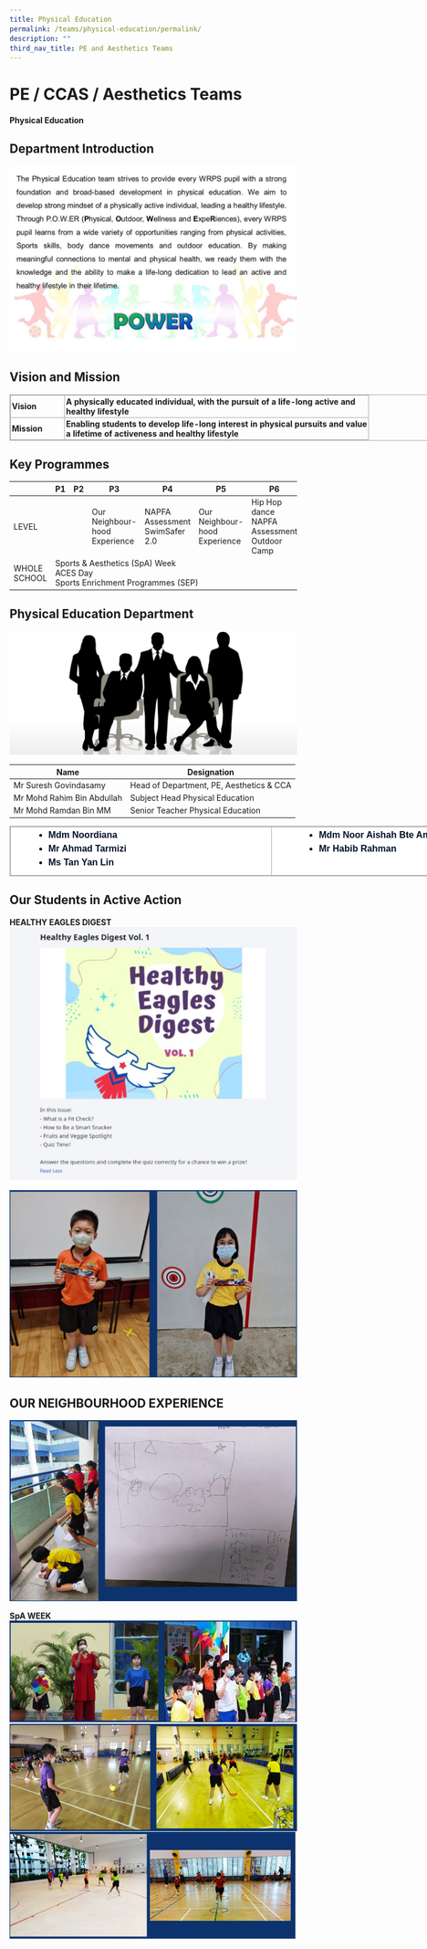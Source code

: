 ```yaml
---
title: Physical Education
permalink: /teams/physical-education/permalink/
description: ""
third_nav_title: PE and Aesthetics Teams
---
```

PE / CCAS / Aesthetics Teams
============================
#### Physical Education

Department Introduction
----------------------
![](/images/PE.jpg)

Vision and Mission
------------------

<table class="iveo_table ives_tab_simple3 ive_eobj_center" style="margin: auto; outline: 0px; padding: 0px; border-collapse: collapse; clear: both; border: 1px solid rgb(170, 170, 170); width: 920px;"><tbody style="margin: 0px; outline: 0px; padding: 0px;"><tr style="margin: 0px; outline: 0px; padding: 0px;"><td width="90" style="margin: 0px; outline: 0px; padding: 2px; text-align: left; border: 1px solid rgb(170, 170, 170);"><strong style="margin: 0px; outline: 0px; padding: 0px;">Vision</strong><br style="margin: 0px; outline: 0px; padding: 0px;"></td><td width="528" style="margin: 0px; outline: 0px; padding: 2px; text-align: left; border: 1px solid rgb(170, 170, 170);"><strong style="margin: 0px; outline: 0px; padding: 0px;">A physically educated individual, with the pursuit of a life-long active and healthy lifestyle</strong><br style="margin: 0px; outline: 0px; padding: 0px;"></td></tr><tr style="margin: 0px; outline: 0px; padding: 0px;"><td width="90" style="margin: 0px; outline: 0px; padding: 2px; text-align: left; border: 1px solid rgb(170, 170, 170);"><strong style="margin: 0px; outline: 0px; padding: 0px;">Mission</strong><br style="margin: 0px; outline: 0px; padding: 0px;"></td><td width="528" style="margin: 0px; outline: 0px; padding: 2px; text-align: left; border: 1px solid rgb(170, 170, 170);"><strong style="margin: 0px; outline: 0px; padding: 0px;">Enabling students to develop life-long interest in physical pursuits and value a lifetime of activeness and healthy lifestyle</strong></td></tr></tbody></table>

Key Programmes
--------------
<table>
<thead>
  <tr>
    <th></th>
    <th>P1</th>
    <th>P2</th>
    <th>P3</th>
    <th>P4</th>
    <th>P5</th>
    <th>P6</th>
  </tr>
</thead>
<tbody>
  <tr>
    <td>LEVEL</td>
    <td colspan="2"></td>
    <td>Our Neighbour-hood Experience<br></td>
    <td>NAPFA Assessment<br>SwimSafer 2.0<br></td>
    <td>Our Neighbour-hood Experience</td>
    <td>Hip Hop dance<br>NAPFA Assessment<br>Outdoor Camp<br></td>
  </tr>
  <tr>
    <td>WHOLE SCHOOL</td>
    <td colspan="6">Sports &amp; Aesthetics (SpA) Week<br>ACES Day<br>Sports Enrichment Programmes (SEP)</td>
  </tr>
</tbody>
</table>

Physical Education Department
-----------------------------
![](/images/staff.jpg)
<table>
<thead>
  <tr>
    <th>Name</th>
    <th>Designation</th>
  </tr>
</thead>
<tbody>
  <tr>
    <td>Mr Suresh Govindasamy</td>
    <td>Head of Department, PE, Aesthetics &amp; CCA</td>
  </tr>
  <tr>
    <td>Mr Mohd Rahim Bin Abdullah</td>
    <td>Subject Head Physical Education</td>
  </tr>
  <tr>
    <td>Mr Mohd Ramdan Bin MM</td>
    <td>Senior Teacher Physical Education</td>
  </tr>
</tbody>
</table>
  

<table class="iveo_table ives_tab_simple3 ive_eobj_center" style="margin: auto; outline: 0px; padding: 0px; border-collapse: collapse; clear: both; border: 1px solid rgb(170, 170, 170); color: rgb(0, 17, 41); font-family: Raleway, sans-serif; font-size: 16px; font-style: normal; font-variant-ligatures: normal; font-variant-caps: normal; font-weight: 400; letter-spacing: normal; orphans: 2; text-align: left; text-transform: none; white-space: normal; widows: 2; word-spacing: 0px; -webkit-text-stroke-width: 0px; background-color: rgb(255, 255, 255); text-decoration-thickness: initial; text-decoration-style: initial; text-decoration-color: initial; width: 920px;"><tbody style="margin: 0px; outline: 0px; padding: 0px;"><tr style="margin: 0px; outline: 0px; padding: 0px;"><td width="500px" style="margin: 0px; outline: 0px; padding: 2px; text-align: center; border: 1px solid rgb(170, 170, 170);"><div style="margin: 0px; outline: 0px; padding: 0px; line-height: 24px !important; color: rgb(0, 17, 41); font-family: Raleway, sans-serif; font-size: 16px; font-weight: 400; text-align: left;"><ul style="margin: 0px 0px 0.5em 1em; outline: 0px; padding: 0px;"><ul style="margin: 0px 0px 0.5em 1em; outline: 0px; padding: 0px;"><ul style="margin: 0px 0px 0.5em 1em; outline: 0px; padding: 0px;"><ul style="margin: 0px 0px 0.5em 1em; outline: 0px; padding: 0px; list-style-type: disc;"><li style="margin: 0px; outline: 0px; padding: 0px;"><b style="margin: 0px; outline: 0px; padding: 0px;">Mdm Noordiana</b></li><li style="margin: 0px; outline: 0px; padding: 0px;"><b style="margin: 0px; outline: 0px; padding: 0px;">Mr Ahmad Tarmizi</b></li><li style="margin: 0px; outline: 0px; padding: 0px;"><b style="margin: 0px; outline: 0px; padding: 0px;">Ms Tan Yan Lin</b></li></ul></ul></ul></ul></div></td><td width="500px" valign="top" style="margin: 0px; outline: 0px; padding: 2px; text-align: center; border: 1px solid rgb(170, 170, 170);"><div style="margin: 0px; outline: 0px; padding: 0px; line-height: 24px !important; color: rgb(0, 17, 41); font-family: Raleway, sans-serif; font-size: 16px; font-weight: 400; text-align: left;"><ul style="margin: 0px 0px 0.5em 1em; outline: 0px; padding: 0px;"><ul style="margin: 0px 0px 0.5em 1em; outline: 0px; padding: 0px;"><ul style="margin: 0px 0px 0.5em 1em; outline: 0px; padding: 0px;"><ul style="margin: 0px 0px 0.5em 1em; outline: 0px; padding: 0px;"><ul style="margin: 0px 0px 0.5em 1em; outline: 0px; padding: 0px; list-style-type: disc;"><li style="margin: 0px; outline: 0px; padding: 0px;"><b style="margin: 0px; outline: 0px; padding: 0px;">Mdm Noor Aishah Bte Amin</b></li><li style="margin: 0px; outline: 0px; padding: 0px;"><b style="margin: 0px; outline: 0px; padding: 0px;">Mr Habib Rahman</b></li></ul></ul></ul></ul></ul></div></td></tr></tbody></table>

Our Students in Active Action
-----------------------------
**HEALTHY EAGLES DIGEST**
![](/images/eagles.jpg)
![](/images/pe2.png)

**OUR NEIGHBOURHOOD EXPERIENCE**
--------------------------------
![](/images/pe3.png)

**SpA WEEK**
![](/images/spa1.png)
![](/images/spa2.png)